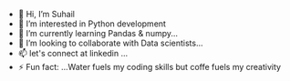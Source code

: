 - 👋 Hi, I’m Suhail
- 👀 I’m interested in Python development
- 🌱 I’m currently learning Pandas & numpy...
- 💞️ I’m looking to collaborate with Data scientists...
- 📫 let's connect at linkedin ...
- ⚡ Fun fact: ...Water fuels my coding skills but coffe fuels my creativity

